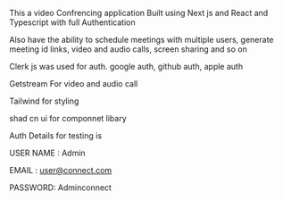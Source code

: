 


This a video Confrencing application Built using Next js and React and Typescript  with full Authentication




Also have the ability to schedule meetings with multiple users, generate meeting id links, video and audio calls, screen sharing and so on 


Clerk js was used for auth. google auth, github auth, apple auth 


Getstream For video and audio call


Tailwind for styling 


shad cn ui for componnet libary 



Auth Details for testing is 


USER NAME :  Admin 




EMAIL : user@connect.com




PASSWORD:  Adminconnect
